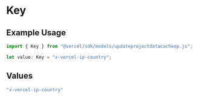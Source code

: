 # Key

## Example Usage

```typescript
import { Key } from "@vercel/sdk/models/updateprojectdatacacheop.js";

let value: Key = "x-vercel-ip-country";
```

## Values

```typescript
"x-vercel-ip-country"
```